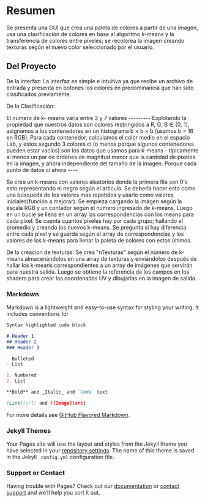# Resumen
Se presenta una GUI que crea una paleta de colores a partir de una imagen, usa una clasificación de colores en base al algoritmo k-means y la transferencia de colores entre píxeles; se recolorea la imagen creando texturas según el nuevo color seleccionado por el usuario. 

## Del Proyecto

De la interfaz: 
La interfaz es simple e intuitiva ya que recibe un archivo de entrada y presenta en botones los colores en predominancia que han sido clasificados previamente.

De la Clasificación:


 El numero de k- means varia entre 3 y 7 valores 
  ---------  Explotando la propiedad
que nuestros datos son colores restringidos a R, G, B ∈ [0, 1], asignamos
a los contenedores en un histograma b × b × b (usamos b = 16 en RGB).
Para cada contenedor, calculamos el color medio en el espacio Lab, y estos
segundo
3
colores ci (o menos porque algunos contenedores pueden estar vacíos) son los
datos que usamos para k-means - típicamente al menos un par de órdenes de
magnitud menor que la cantidad de píxeles en la imagen, y
ahora independiente del tamaño de la imagen. Porque cada punto de datos ci ahora ----



Se crea un k-means con valores aleatorios donde la primera fila son 0's esto representando el negro según el articulo. Se debería hacer esto como una búsqueda de los valores mas 
repetidos y usarlo como valores iniciales(función a mejorar).
Se empieza cargando la imagen según la escala RGB  y un contador según el numero ingresado de k-means.
Luego en un bucle se llena en un array las correspondencias con los means para cada píxel.
Se cuenta cuantos píxeles hay por cada grupo; hallando el promedio y creando los nuevos k-means.
Se pregunta si hay diferencia entre cada píxel y se guarda según el array de correspondencias y los valores de los k-means para llenar la paleta de colores con estos últimos.

De la creacion de texturas:
Se crea "nTexturas" según el número de k-means almacenándolos en una array de texturas y enviándolos después de hallar los k-means correspondientes a un array de imágenes que servirán para nuestra salida.
Luego se obtiene la referencia de los campos en los shaders para crear las coordenadas UV y dibujarlas en la imagen de salida.
### Markdown

Markdown is a lightweight and easy-to-use syntax for styling your writing. It includes conventions for

```markdown
Syntax highlighted code block

# Header 1
## Header 2
### Header 3

- Bulleted
- List

1. Numbered
2. List

**Bold** and _Italic_ and `Code` text

[Link](url) and ![Image](src)
```

For more details see [GitHub Flavored Markdown](https://guides.github.com/features/mastering-markdown/).

### Jekyll Themes

Your Pages site will use the layout and styles from the Jekyll theme you have selected in your [repository settings](https://github.com/AlejandraCC/Palette-based-Photo-Recoloring/settings). The name of this theme is saved in the Jekyll `_config.yml` configuration file.

### Support or Contact

Having trouble with Pages? Check out our [documentation](https://help.github.com/categories/github-pages-basics/) or [contact support](https://github.com/contact) and we’ll help you sort it out.
